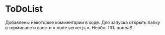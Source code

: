 # ToDoList
Добавлены некоторые комментарии в коде.
Для запуска открыть папку в терминале и ввести « node server.js ».
Необх. ПО: nodeJS.
